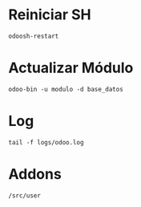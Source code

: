 # Reiniciar SH
```
odoosh-restart
```

# Actualizar Módulo
```
odoo-bin -u modulo -d base_datos
```

# Log
```
tail -f logs/odoo.log
```

# Addons
```
/src/user
```

